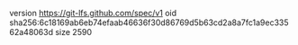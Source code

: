 version https://git-lfs.github.com/spec/v1
oid sha256:6c18169ab6eb74efaab46636f30d86769d5b63cd2a8a7fc1a9ec33562a48063d
size 2590
